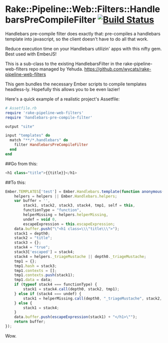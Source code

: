 # Rake::Pipeline::Web::Filters::HandlebarsPreCompileFilter [![Build Status](https://secure.travis-ci.org/atsjj/handlebars-pre-compile-filter.png?branch=master)](http://travis-ci.org/atsjj/handlebars-pre-compile-filter)

Handlebars pre-compile filter does exactly that: 
pre-compiles a handlebars template into javascript,
so the client doesn't have to do all that work.

Reduce execution time on your Handlebars utilizin' apps
with this nifty gem. Best used with EmberJS!

This is a sub-class to the existing HandlebarsFilter in
the rake-pipeline-web-filters repo managed by Yehuda.
https://github.com/wycats/rake-pipeline-web-filters

This gem bundles the necessary Ember scripts to compile 
templates headless-ly. Hopefully this allows you to
be even lazier!

Here's a quick example of a realistic project's Assetfile:

```ruby
# Assetfile.rb
require 'rake-pipeline-web-filters'
require 'handlebars-pre-compile-filter'

output "site"

input "templates" do
  match "**/*.handlebars" do
    filter HandlebarsPreCompileFilter
  end
end
```

##Go from this:
```javascript
<h1 class="title">{{title}}</h1>
```

##To this:
```javascript
Ember.TEMPLATES['test'] = Ember.Handlebars.template(function anonymous(Handlebars, depth0, helpers, partials, data) {
    helpers = helpers || Ember.Handlebars.helpers;
    var buffer = '',
        stack1, stack2, stack3, stack4, tmp1, self = this,
        functionType = "function",
        helperMissing = helpers.helperMissing,
        undef = void 0,
        escapeExpression = this.escapeExpression;
    data.buffer.push("\"<h1 class=\\\"title\\\">");
    stack1 = depth0;
    stack2 = "title";
    stack3 = {};
    stack4 = "true";
    stack3['escaped'] = stack4;
    stack4 = helpers._triageMustache || depth0._triageMustache;
    tmp1 = {};
    tmp1.hash = stack3;
    tmp1.contexts = [];
    tmp1.contexts.push(stack1);
    tmp1.data = data;
    if (typeof stack4 === functionType) {
        stack1 = stack4.call(depth0, stack2, tmp1);
    } else if (stack4 === undef) {
        stack1 = helperMissing.call(depth0, "_triageMustache", stack2, tmp1);
    } else {
        stack1 = stack4;
    }
    data.buffer.push(escapeExpression(stack1) + "</h1>\"");
    return buffer;
});
```

Wow.
